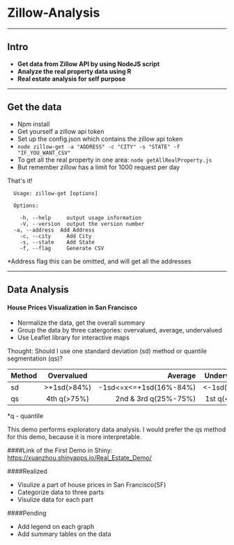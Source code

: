 # Zillow-Analysis


----------


## Intro
* **Get data from Zillow API by using NodeJS script**
* **Analyze the real property data using R**
* **Real estate analysis for self purpose**


----------


## Get the data

* Npm install
* Get yourself a zillow api token
* Set up the config.json which contains the zillow api token
* `node zillow-get -a "ADDRESS" -c "CITY" -s "STATE" -f "IF_YOU_WANT_CSV"`
* To get all the real property in one area: `node getAllRealProperty.js`
* But remember zillow has a limit for 1000 request per day

That's it! 

      Usage: zillow-get [options]
    
      Options:
    
        -h, --help     output usage information
        -V, --version  output the version number
      -a, --address  Add Address 
        -c, --city     Add City
        -s, --state    Add State
        -f, --flag     Generate CSV

*Address flag this can be omitted, and will get all the addresses        


----------


## Data Analysis 
#### House Prices Visualization in San Francisco

* Normalize the data, get the overall summary
* Group the data by three catergories:  overvalued, average, undervalued
* Use Leaflet library for interactive maps

Thought: 
Should I use one standard deviation (sd) method or quantile segmentation (qs)?

|Method|    Overvalued    |        Average       |   Undervalued   | 
|------|:----------------:|---------------------:|:---------------:|
|  sd  |   \>+1sd(>84%)   |-1sd<=x<=+1sd(16%-84%)|   <-1sd(<16%)   |
|  qs  |    4th q(>75%)   | 2nd & 3rd q(25%-75%) |      1st q(<25%)      |
*q - quantile

This demo performs exploratory data analysis.
I would prefer the qs method for this demo, because it is more interpretable.

####Link of the First Demo in Shiny:
https://xuanzhou.shinyapps.io/Real_Estate_Demo/

####Realized 
* Visulize a part of house prices in San Francisco(SF)
* Categorize data to three parts
* Visulize data for each part

####Pending 
* Add legend on each graph
* Add summary tables on the data
